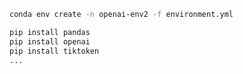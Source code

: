 ```bash
conda env create -n openai-env2 -f environment.yml
```

```bash
pip install pandas
pip install openai
pip install tiktoken
...
```